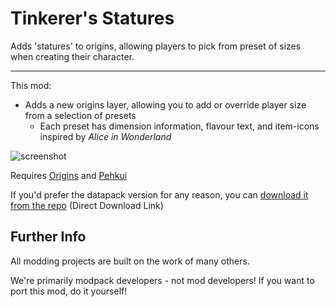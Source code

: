 # Tinkerer's Statures

Adds 'statures' to origins, allowing players to pick from preset of sizes when creating their character.

---

This mod:
- Adds a new origins layer, allowing you to add or override player size from a selection of presets
  - Each preset has dimension information, flavour text, and item-icons inspired by *Alice in Wonderland*

![screenshot](https://user-images.githubusercontent.com/55819817/174215100-2b630688-8ef5-4429-b82e-9516c132915a.png)

Requires [Origins](https://modrinth.com/mod/origins) and [Pehkui](https://modrinth.com/mod/pehkui)

If you'd prefer the datapack version for any reason, you can [download it from the repo](https://download-directory.github.io/?url=https://github.com/sisby-folk/tinkerers-statures/tree/main/src/main/resources/data/tinkerers_statures) (Direct Download Link)

## Further Info

All modding projects are built on the work of many others.

We're primarily modpack developers - not mod developers! If you want to port this mod, do it yourself!
